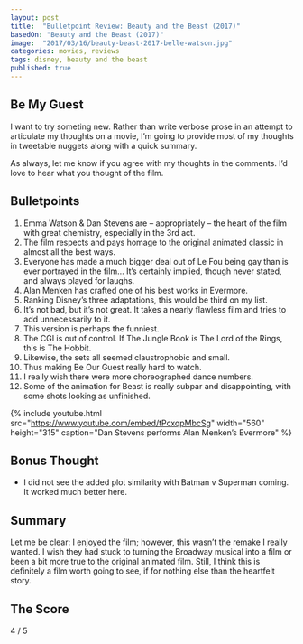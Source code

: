```yaml
---
layout: post
title:  "Bulletpoint Review: Beauty and the Beast (2017)"
basedOn: "Beauty and the Beast (2017)"
image:  "2017/03/16/beauty-beast-2017-belle-watson.jpg"
categories: movies, reviews
tags: disney, beauty and the beast
published: true
---
```


## Be My Guest

I want to try someting new. Rather than write verbose prose in an attempt to articulate my thoughts
on a movie, I&rsquo;m going to provide most of my thoughts in tweetable nuggets along with a quick
summary.

As always, let me know if you agree with my thoughts in the comments. I&rsquo;d love to hear what you
thought of the film.

## Bulletpoints

1. Emma Watson &amp; Dan Stevens are &ndash; appropriately &ndash; the heart of the film with great chemistry, especially in the 3rd act.
2. The film respects and pays homage to the original animated classic in almost all the best ways.
3. Everyone has made a much bigger deal out of Le Fou being gay than is ever portrayed in the film&hellip; It&rsquo;s certainly implied, though never stated, and always played for laughs.
4. Alan Menken has crafted one of his best works in Evermore.
5. Ranking Disney&rsquo;s three adaptations, this would be third on my list.
6. It&rsquo;s not bad, but it&rsquo;s not great. It takes a nearly flawless film and tries to add unnecessarily to it.
7. This version is perhaps the funniest.
8. The CGI is out of control. If The Jungle Book is The Lord of the Rings, this is The Hobbit.
9. Likewise, the sets all seemed claustrophobic and small.
10. Thus making Be Our Guest really hard to watch.
11. I really wish there were more choreographed dance numbers.
12. Some of the animation for Beast is really subpar and disappointing, with some shots looking as unfinished.

{% include youtube.html src="https://www.youtube.com/embed/tPcxqpMbcSg" width="560" height="315" caption="Dan Stevens performs Alan Menken&rsquo;s Evermore" %}

## Bonus Thought
* I did not see the added plot similarity with Batman v Superman coming. It worked much better here.

## Summary

Let me be clear: I enjoyed the film; however, this wasn&rsquo;t the remake I really wanted. I wish they had stuck to turning the Broadway musical into a film or been a bit more true to the original animated film. Still, I think this is definitely a film worth going to see, if for nothing else than the heartfelt story.


## The Score
<span class="h1">4</span> / 5